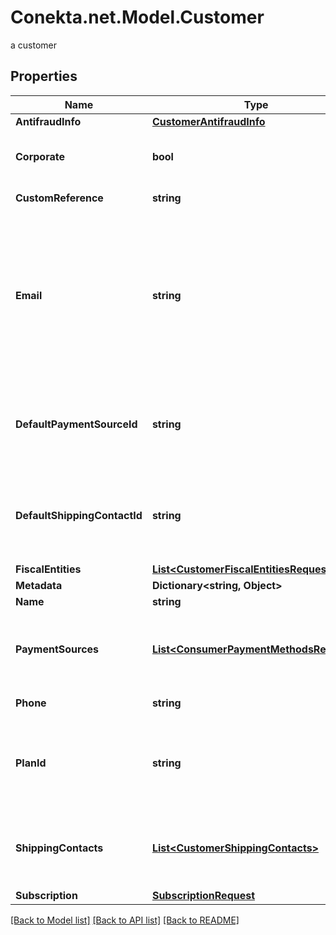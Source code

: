 # Conekta.net.Model.Customer
a customer

## Properties

Name | Type | Description | Notes
------------ | ------------- | ------------- | -------------
**AntifraudInfo** | [**CustomerAntifraudInfo**](CustomerAntifraudInfo.md) |  | [optional] 
**Corporate** | **bool** | It is a value that allows identifying if the email is corporate or not. | [optional] [default to false]
**CustomReference** | **string** | It is an undefined value. | [optional] 
**Email** | **string** | An email address is a series of customizable characters followed by a universal Internet symbol, the at symbol (@), the name of a host server, and a web domain ending (.mx, .com, .org, . net, etc). | 
**DefaultPaymentSourceId** | **string** | It is a parameter that allows to identify in the response, the Conekta ID of a payment method (payment_id) | [optional] 
**DefaultShippingContactId** | **string** | It is a parameter that allows to identify in the response, the Conekta ID of the shipping address (shipping_contact) | [optional] 
**FiscalEntities** | [**List&lt;CustomerFiscalEntitiesRequest&gt;**](CustomerFiscalEntitiesRequest.md) |  | [optional] 
**Metadata** | **Dictionary&lt;string, Object&gt;** |  | [optional] 
**Name** | **string** | Client&#39;s name | 
**PaymentSources** | [**List&lt;ConsumerPaymentMethodsRequest&gt;**](ConsumerPaymentMethodsRequest.md) | Contains details of the payment methods that the customer has active or has used in Conekta | [optional] 
**Phone** | **string** | Is the customer&#39;s phone number | 
**PlanId** | **string** | Contains the ID of a plan, which could together with name, email and phone create a client directly to a subscription | [optional] 
**ShippingContacts** | [**List&lt;CustomerShippingContacts&gt;**](CustomerShippingContacts.md) | Contains the detail of the shipping addresses that the client has active or has used in Conekta | [optional] 
**Subscription** | [**SubscriptionRequest**](SubscriptionRequest.md) |  | [optional] 

[[Back to Model list]](../README.md#documentation-for-models) [[Back to API list]](../README.md#documentation-for-api-endpoints) [[Back to README]](../README.md)

